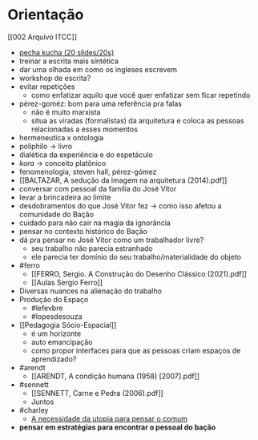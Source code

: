 # Orientação 
[[002 Arquivo ITCC]]
-  [pecha kucha (20 slides/20s)](https://www.youtube.com/watch?v=D3oRXh4_sYg)
- treinar a escrita mais síntética 
- dar uma olhada em como os ingleses escrevem
- workshop de escrita? 
- evitar repetições 
	- como enfatizar aquilo que você quer enfatizar sem ficar repetindo 
- pérez-goméz: bom para uma referência pra falas
	- não é muito marxista 
	- situa as viradas (formalistas) da arquitetura e coloca as pessoas relacionadas a esses momentos 
- hermeneutica x ontologia 
- poliphilo -> livro
- dialética da experiência e do espetáculo 
- *kora* -> conceito platônico
- fenomenologia, steven hall, pérez-gómez
- [[BALTAZAR, A sedução da imagem na arquitetura (2014).pdf]]
- conversar com pessoal da família do José Vitor 
- levar a brincadeira ao limite 
- desdobramentos do que José Vitor fez -> como isso afetou a comunidade do Bação 
- cuidado para não cair na magia da ignorância 
- pensar no contexto histórico do Bação 
- dá pra pensar no José Vitor como um trabalhador livre? 
	- seu trabalho não parecia estranhado 
	- ele parecia ter domínio do seu trabalho/materialidade do objeto 
- #ferro 
	- [[FERRO, Sergio. A Construção do Desenho Clássico (2021).pdf]]
	- [[Aulas Sergio Ferro]]
- Diversas nuances na alienação do trabalho 
- Produção do Espaço 
	- #lefevbre 
	- #lopesdesouza 
- [[Pedagogia Sócio-Espacial]]
	- é um horizonte 
	- auto emancipação
	- como propor interfaces para que as pessoas criam espaços de aprendizado? 
- #arendt 
	- [[ARENDT, A condição humana (1958) [2007].pdf]]
- #sennett
	- [[SENNETT, Carne e Pedra (2006).pdf]]
	- Juntos 
- #charley 
	- [A necessidade da utopia para pensar o comum](https://www.youtube.com/watch?v=sKXL7U0V40o)
- **pensar em estratégias para encontrar o pessoal do bação** 
